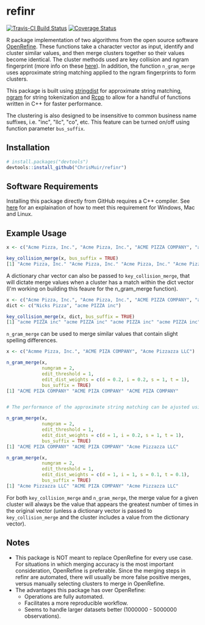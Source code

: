 refinr
========

[![Travis-CI Build Status](https://travis-ci.org/ChrisMuir/refinr.svg?branch=master)](https://travis-ci.org/ChrisMuir/refinr)
[![Coverage Status](https://img.shields.io/codecov/c/github/ChrisMuir/refinr/master.svg)](https://codecov.io/gh/ChrisMuir/refinr)

R package implementation of two algorithms from the open source software [OpenRefine](http://openrefine.org/). These functions take a character vector as input, identify and cluster similar values, and then merge clusters together so their values become identical. The cluster methods used are key collision and ngram fingerprint (more info on these [here](https://github.com/OpenRefine/OpenRefine/wiki/Clustering-In-Depth)). In addition, the function `n_gram_merge` uses approximate string matching applied to the ngram fingerprints to form clusters.

This package is built using [stringdist](https://cran.r-project.org/web/packages/stringdist/index.html) for approximate string matching, [ngram](https://cran.r-project.org/web/packages/ngram/index.html) for string tokenization and [Rcpp](https://cran.r-project.org/web/packages/Rcpp/index.html) to allow for a handful of functions written in C++ for faster performance.

The clustering is also designed to be insensitive to common business name suffixes, i.e. "inc", "llc", "co", etc. This feature can be turned on/off using function parameter `bus_suffix`.

Installation
------------

``` r
# install.packages("devtools")
devtools::install_github("ChrisMuir/refinr")
```

Software Requirements
---------------------
Installing this package directly from GitHub requires a C++ compiler. See [here](https://support.rstudio.com/hc/en-us/articles/200486498-Package-Development-Prerequisites) for an explaination of how to meet this requirement for Windows, Mac and Linux.

Example Usage
-------------

```r
x <- c("Acme Pizza, Inc.", "Acme Pizza, Inc.", "ACME PIZZA COMPANY", "acme pizza LLC")

key_collision_merge(x, bus_suffix = TRUE)
[1] "Acme Pizza, Inc." "Acme Pizza, Inc." "Acme Pizza, Inc." "Acme Pizza, Inc."
```

A dictionary char vector can also be passed to `key_collision_merge`, that will dictate merge values when a cluster has a match within the dict vector (I'm working on building this feaure for the n_gram_merge function).
```r
x <- c("Acme Pizza, Inc.", "Acme Pizza, Inc.", "ACME PIZZA COMPANY", "acme pizza LLC")
dict <- c("Nicks Pizza", "acme PIZZA inc")

key_collision_merge(x, dict, bus_suffix = TRUE)
[1] "acme PIZZA inc" "acme PIZZA inc" "acme PIZZA inc" "acme PIZZA inc"
```

`n_gram_merge` can be used to merge similar values that contain slight spelling differences.
```r
x <- c("Acmme Pizza, Inc.", "ACME PIZA COMPANY", "Acme Pizzazza LLC")

n_gram_merge(x, 
             numgram = 2, 
             edit_threshold = 1, 
             edit_dist_weights = c(d = 0.2, i = 0.2, s = 1, t = 1), 
             bus_suffix = TRUE)
[1] "ACME PIZA COMPANY" "ACME PIZA COMPANY" "ACME PIZA COMPANY"


# The performance of the approximate string matching can be ajusted using parameter edit_dist_weights.

n_gram_merge(x, 
             numgram = 2, 
             edit_threshold = 1, 
             edit_dist_weights = c(d = 1, i = 0.2, s = 1, t = 1), 
             bus_suffix = TRUE)
[1] "ACME PIZA COMPANY" "ACME PIZA COMPANY" "Acme Pizzazza LLC"

n_gram_merge(x, 
             numgram = 2, 
             edit_threshold = 1, 
             edit_dist_weights = c(d = 1, i = 1, s = 0.1, t = 0.1), 
             bus_suffix = TRUE)
[1] "Acme Pizzazza LLC" "ACME PIZA COMPANY" "Acme Pizzazza LLC"
```

For both `key_collision_merge` and `n_gram_merge`, the merge value for a given cluster will always be the value that appears the greatest number of times in the original vector (unless a dictionary vector is passed to `key_collision_merge` and the cluster includes a value from the dictionary vector).


Notes
-----

- This package is NOT meant to replace OpenRefine for every use case. For situations in which merging accuracy is the most important consideration, OpenRefine is preferable. Since the merging steps in refinr are automated, there will usually be more false positive merges, versus manually selecting clusters to merge in OpenRefine.
- The advantages this package has over OpenRefine: 
  * Operations are fully automated.
  * Facilitates a more reproducible workflow.
  * Seems to handle larger datasets better (1000000 - 5000000 observations).
